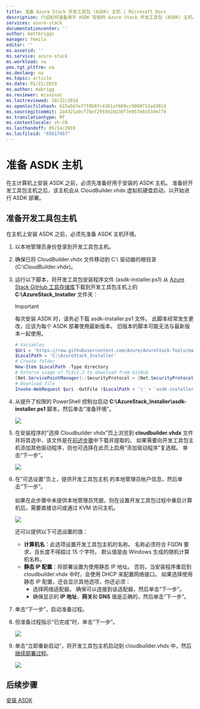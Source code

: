 ```yaml
---
title: 准备 Azure Stack 开发工具包 (ASDK) 主机 | Microsoft Docs
description: 介绍如何准备用于 ASDK 安装的 Azure Stack 开发工具包 (ASDK) 主机。
services: azure-stack
documentationcenter: ''
author: mattbriggs
manager: femila
editor: ''
ms.assetid: ''
ms.service: azure-stack
ms.workload: na
pms.tgt_pltfrm: na
ms.devlang: na
ms.topic: article
ms.date: 01/21/2019
ms.author: mabrigg
ms.reviewer: misainat
ms.lastreviewed: 10/22/2018
ms.openlocfilehash: b15a5b7e77f0b8fc4361af669cc9099753ad201d
ms.sourcegitcommit: 2a4321a9cf7bef2955610230f7e057e0163de779
ms.translationtype: MT
ms.contentlocale: zh-CN
ms.lasthandoff: 05/14/2019
ms.locfileid: "65617457"
---
```

# <a name="prepare-the-asdk-host-computer"></a>准备 ASDK 主机
在主计算机上安装 ASDK 之前，必须先准备好用于安装的 ASDK 主机。 准备好开发工具包主机之后，该主机会从 CloudBuilder.vhdx 虚拟机硬盘启动，以开始进行 ASDK 部署。

## <a name="prepare-the-development-kit-host-computer"></a>准备开发工具包主机
在主机上安装 ASDK 之前，必须先准备 ASDK 主机环境。
1. 以本地管理员身份登录到开发工具包主机。
2. 确保已将 CloudBuilder.vhdx 文件移动到 C:\ 驱动器的根目录 (C:\CloudBuilder.vhdx)。
3. 运行以下脚本，将开发工具包安装程序文件 (asdk-installer.ps1) 从 [Azure Stack GitHub 工具存储库](https://github.com/Azure/AzureStack-Tools)下载到开发工具包主机上的 **C:\AzureStack_Installer** 文件夹：

   > [!IMPORTANT]
   > 每次安装 ASDK 时，请务必下载 asdk-installer.ps1 文件。 此脚本经常发生更改，应该为每个 ASDK 部署使用最新版本。 旧版本的脚本可能无法与最新版本一起使用。

   ```powershell
   # Variables
   $Uri = 'https://raw.githubusercontent.com/Azure/AzureStack-Tools/master/Deployment/asdk-installer.ps1'
   $LocalPath = 'C:\AzureStack_Installer'
   # Create folder
   New-Item $LocalPath -Type directory
   # Enforce usage of TLSv1.2 to download from GitHub
   [Net.ServicePointManager]::SecurityProtocol = [Net.SecurityProtocolType]::Tls12
   # Download file
   Invoke-WebRequest $uri -OutFile ($LocalPath + '\' + 'asdk-installer.ps1')
   ```

4. 从提升了权限的 PowerShell 控制台启动 **C:\AzureStack_Installer\asdk-installer.ps1** 脚本，然后单击“准备环境”。

    ![](media/asdk-prepare-host/1.PNG) 

5. 在安装程序的“选择 Cloudbuilder vhdx”页上浏览到 **cloudbuilder.vhdx** 文件并将其选中，该文件是在[前述步骤](asdk-download.md)中下载并提取的。 如果需要向开发工具包主机添加其他驱动程序，则也可选择在此页上启用“添加驱动程序”复选框。 单击“下一步”。  

    ![](media/asdk-prepare-host/2.PNG)

6. 在“可选设置”页上，提供开发工具包主机 的本地管理员帐户信息，然后单击“下一步”。<br><br>如果在此步骤中未提供本地管理员凭据，则在设置开发工具包过程中重启计算机后，需要直接访问或通过 KVM 访问主机。

   ![](media/asdk-prepare-host/3.PNG)

    还可以提供以下可选设置的值：
    - **计算机名**：此选项设置开发工具包主机的名称。 名称必须符合 FQDN 要求，且长度不得超过 15 个字符。 默认值是由 Windows 生成的随机计算机名称。
    - **静态 IP 配置**：将部署设置为使用静态 IP 地址。 否则，当安装程序重启到 cloudbuilder.vhdx 中时，会使用 DHCP 来配置网络接口。 如果选择使用静态 IP 配置，还会显示其他选项，你还必须：
      - 选择网络适配器。 确保可以连接到该适配器，然后单击“下一步”。
      - 确保显示的 **IP 地址**、**网关**和 **DNS** 值是正确的，然后单击“下一步”。
13. 单击“下一步”，启动准备过程。
14. 但准备过程指示“已完成”时，单击“下一步”。

    ![](media/asdk-prepare-host/4.PNG)

15. 单击“立即重新启动”，将开发工具包主机启动到 cloudbuilder.vhdx 中，然后[继续部署过程](asdk-install.md)。

    ![](media/asdk-prepare-host/5.PNG)


## <a name="next-steps"></a>后续步骤
[安装 ASDK](asdk-install.md)
